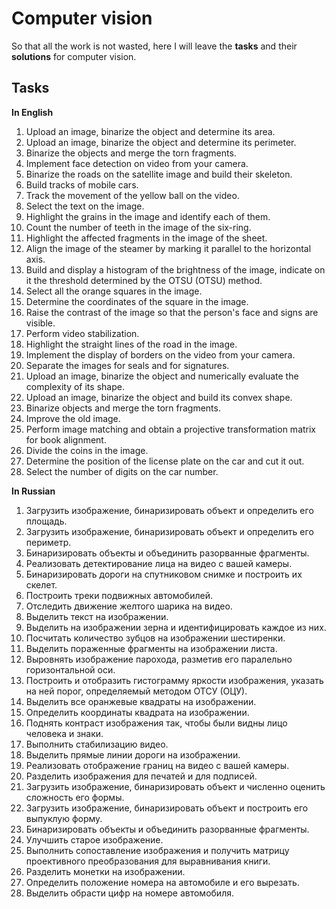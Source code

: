 # Computer vision
So that all the work is not wasted, here I will leave the **tasks** and their **solutions** for computer vision.

## Tasks
**In English**
1. Upload an image, binarize the object and determine its area.
2. Upload an image, binarize the object and determine its perimeter.
3. Binarize the objects and merge the torn fragments.
4. Implement face detection on video from your camera.
5. Binarize the roads on the satellite image and build their skeleton.
6. Build tracks of mobile cars.
7. Track the movement of the yellow ball on the video.
8. Select the text on the image.
9. Highlight the grains in the image and identify each of them.
10. Count the number of teeth in the image of the six-ring.
11. Highlight the affected fragments in the image of the sheet.
12. Align the image of the steamer by marking it parallel to the horizontal axis.
13. Build and display a histogram of the brightness of the image, indicate on it the threshold determined by the OTSU (OTSU) method.
14. Select all the orange squares in the image.
15. Determine the coordinates of the square in the image.
16. Raise the contrast of the image so that the person's face and signs are visible.
17. Perform video stabilization.
18. Highlight the straight lines of the road in the image.
19. Implement the display of borders on the video from your camera.
20. Separate the images for seals and for signatures.
21. Upload an image, binarize the object and numerically evaluate the complexity of its shape.
22. Upload an image, binarize the object and build its convex shape.
23. Binarize objects and merge the torn fragments.
24. Improve the old image.
25. Perform image matching and obtain a projective transformation matrix for book alignment.
26. Divide the coins in the image.
27. Determine the position of the license plate on the car and cut it out.
28. Select the number of digits on the car number.

**In Russian**
1. Загрузить изображение, бинаризировать объект и определить его площадь.
2. Загрузить изображение, бинаризировать объект и определить его периметр.
3. Бинаризировать объекты и объединить разорванные фрагменты.
4. Реализовать детектирование лица на видео с вашей камеры.
5. Бинаризировать дороги на спутниковом снимке и построить их скелет.
6. Построить треки подвижных автомобилей.
7. Отследить движение желтого шарика на видео.
8. Выделить текст на изображении.
9. Выделить на изображении зерна и идентифицировать каждое из них.
10. Посчитать количество зубцов на изображении шестиренки.
11. Выделить пораженные фрагменты на изображении листа.
12. Выровнять изображение парохода, разметив его паралельно горизонтальной оси.
13. Построить и отобразить гистограмму яркости изображения, указать на ней порог, определяемый методом ОТСУ (ОЦУ).
14. Выделить все оранжевые квадраты на изображении.
15. Определить координаты квадрата на изображении.
16. Поднять контраст изображения так, чтобы были видны лицо человека и знаки.
17. Выполнить стабилизацию видео.
18. Выделить прямые линии дороги на изображении.
19. Реализовать отображение границ на видео с вашей камеры.
20. Разделить изображения для печатей и для подписей.
21. Загрузить изображение, бинаризировать объект и численно оценить сложность его формы.
22. Загрузить изображение, бинаризировать объект и построить его выпуклую форму.
23. Бинаризировать объекты и объединить разорванные фрагменты.
24. Улучшить старое изображение.
25. Выполнить сопоставление изображения и получить матрицу проективного преобразования для выравнивания книги.
26. Разделить монетки на изображении.
27. Определить положение номера на автомобиле и его вырезать.
28. Выделить обрасти цифр на номере автомобиля.
